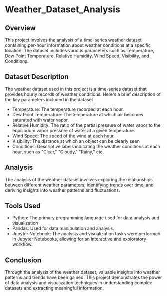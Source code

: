 # Weather_Dataset_Analysis
## Overview
This project involves the analysis of a time-series weather dataset containing per-hour information about weather conditions at a specific location. The dataset includes various parameters such as Temperature, Dew Point Temperature, Relative Humidity, Wind Speed, Visibility, and Conditions.
## Dataset Description
The weather dataset used in this project is a time-series dataset that provides hourly records of weather conditions. Here's a brief description of the key parameters included in the dataset
* Temperature: The temperature recorded at each hour.
* Dew Point Temperature: The temperature at which air becomes saturated with water vapor.
* Relative Humidity: The ratio of the partial pressure of water vapor to the equilibrium vapor pressure of water at a given temperature.
* Wind Speed: The speed of the wind at each hour.
* Visibility: The distance at which an object can be clearly seen
* Conditions: Descriptive labels indicating the weather conditions at each hour, such as "Clear," "Cloudy," "Rainy," etc.
## Analysis
The analysis of the weather dataset involves exploring the relationships between different weather parameters, identifying trends over time, and deriving insights into weather patterns and fluctuations.
## Tools Used
* Python: The primary programming language used for data analysis and visualization
* Pandas: Used for data manipulation and analysis.
* Jupyter Notebook: The analysis and visualization tasks were performed in Jupyter Notebooks, allowing for an interactive and exploratory workflow.
## Conclusion
Through the analysis of the weather dataset, valuable insights into weather patterns and trends have been gained. This project demonstrates the power of data analysis and visualization techniques in understanding complex datasets and extracting meaningful information.
